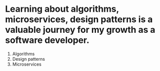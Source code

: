 # Learning about algorithms, microservices, design patterns is a valuable journey for my growth as a software developer.
1. Algorithms
2. Design patterns
3. Microservices